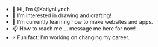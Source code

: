 - 👋 Hi, I’m @KatlynLynch
- 👀 I’m interested in drawing and crafting!
- 🌱 I’m currently learning how to make websites and apps.
- 📫 How to reach me ... message me here for now!
- ⚡ Fun fact: I'm working on changing my career.

<!---
KatlynLynch/KatlynLynch is a ✨ special ✨ repository because its `README.md` (this file) appears on your GitHub profile.
You can click the Preview link to take a look at your changes.
--->
